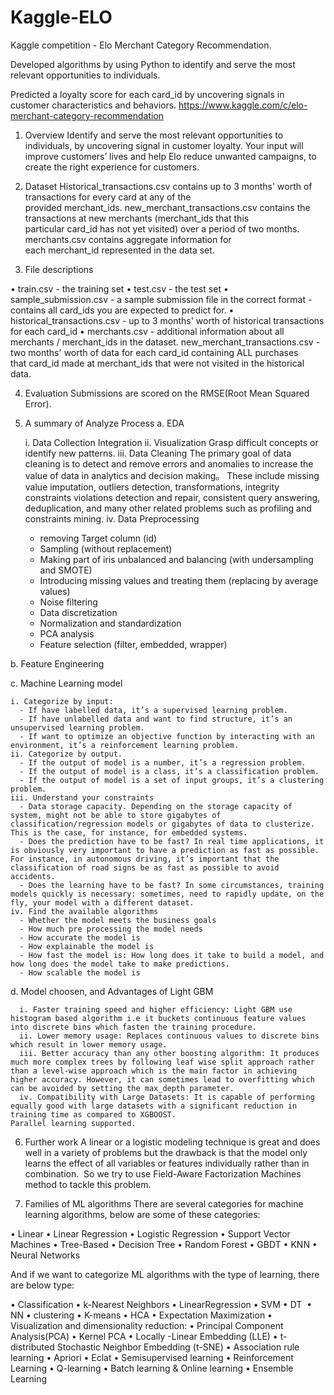 # Kaggle-ELO
Kaggle competition - Elo Merchant Category Recommendation.

Developed algorithms by using Python to identify and serve the most relevant opportunities to individuals.

Predicted a loyalty score for each card_id by uncovering signals in customer characteristics and behaviors.
https://www.kaggle.com/c/elo-merchant-category-recommendation



1) Overview
Identify and serve the most relevant opportunities to individuals, by uncovering signal in customer loyalty. Your input will improve customers’ lives and help Elo reduce unwanted campaigns, to create the right experience for customers.


2) Dataset
Historical_transactions.csv contains up to 3 months' worth of transactions for every card at any of the provided merchant_ids. new_merchant_transactions.csv contains the transactions at new merchants (merchant_ids that this particular card_id has not yet visited) over a period of two months.
merchants.csv contains aggregate information for each merchant_id represented in the data set.

3) File descriptions

• train.csv - the training set
• test.csv - the test set
• sample_submission.csv - a sample submission file in the correct format - contains all card_ids you are expected to predict for.
• historical_transactions.csv - up to 3 months' worth of historical transactions for each card_id
• merchants.csv - additional information about all merchants / merchant_ids in the dataset.
new_merchant_transactions.csv - two months' worth of data for each card_id containing ALL purchases that card_id made at merchant_ids that were not visited in the historical data.

4) Evaluation
Submissions are scored on the RMSE(Root Mean Squared Error).

5) A summary of Analyze Process
  a. EDA
  
    i. Data Collection
    Integration
    ii. Visualization
    Grasp difficult concepts or identify new patterns.
    iii. Data Cleaning
    The primary goal of data cleaning is to detect and remove errors and anomalies to increase the value of data in analytics and decision making。
    These include missing value imputation, outliers detection, transformations, integrity constraints violations detection and repair, consistent query answering, deduplication, and many other related problems such as profiling and constraints mining.
    iv. Data Preprocessing
      - removing Target column (id)
      - Sampling (without replacement)
      - Making part of iris unbalanced and balancing (with undersampling and SMOTE)
      - Introducing missing values and treating them (replacing by average values)
      - Noise filtering
      - Data discretization
      - Normalization and standardization
      - PCA analysis
      - Feature selection (filter, embedded, wrapper)

  b. Feature Engineering

  c. Machine Learning model
  
    i. Categorize by input:
      - If have labelled data, it’s a supervised learning problem.
      - If have unlabelled data and want to find structure, it’s an unsupervised learning problem.
      - If want to optimize an objective function by interacting with an environment, it’s a reinforcement learning problem. 
    ii. Categorize by output.
      - If the output of model is a number, it’s a regression problem.
      - If the output of model is a class, it’s a classification problem.
      - If the output of model is a set of input groups, it’s a clustering problem.
    iii. Understand your constraints
      - Data storage capacity. Depending on the storage capacity of system, might not be able to store gigabytes of classification/regression models or gigabytes of data to clusterize. This is the case, for instance, for embedded systems.
      - Does the prediction have to be fast? In real time applications, it is obviously very important to have a prediction as fast as possible. For instance, in autonomous driving, it’s important that the classification of road signs be as fast as possible to avoid accidents.
      - Does the learning have to be fast? In some circumstances, training models quickly is necessary: sometimes, need to rapidly update, on the fly, your model with a different dataset.
    iv. Find the available algorithms
      - Whether the model meets the business goals
      - How much pre processing the model needs
      - How accurate the model is
      - How explainable the model is
      - How fast the model is: How long does it take to build a model, and how long does the model take to make predictions.
      - How scalable the model is

  d. Model choosen, and Advantages of Light GBM
  
      i. Faster training speed and higher efficiency: Light GBM use histogram based algorithm i.e it buckets continuous feature values into discrete bins which fasten the training procedure.
      ii. Lower memory usage: Replaces continuous values to discrete bins which result in lower memory usage.
      iii. Better accuracy than any other boosting algorithm: It produces much more complex trees by following leaf wise split approach rather than a level-wise approach which is the main factor in achieving higher accuracy. However, it can sometimes lead to overfitting which can be avoided by setting the max_depth parameter.
      iv. Compatibility with Large Datasets: It is capable of performing equally good with large datasets with a significant reduction in training time as compared to XGBOOST.
    Parallel learning supported.


6) Further work
A linear or a logistic modeling technique is great and does well in a variety of problems but the drawback is that the model only learns the effect of all variables or features individually rather than in combination. 
So we try to use Field-Aware Factorization Machines method to tackle this problem.




7) Families of ML algorithms
There are several categories for machine learning algorithms, below are some of these categories:

• Linear
• Linear Regression
• Logistic Regression
• Support Vector Machines
• Tree-Based
• Decision Tree
• Random Forest
• GBDT
• KNN
• Neural Networks

And if we want to categorize ML algorithms with the type of learning, there are below type:

• Classification
• k-Nearest Neighbors
• LinearRegression
• SVM
• DT 
• NN
• clustering
• K-means
• HCA
• Expectation Maximization
• Visualization and dimensionality reduction:
• Principal Component Analysis(PCA)
• Kernel PCA
• Locally -Linear Embedding (LLE)
• t-distributed Stochastic Neighbor Embedding (t-SNE)
• Association rule learning
• Apriori
• Eclat
• Semisupervised learning
• Reinforcement Learning
• Q-learning
• Batch learning & Online learning
• Ensemble Learning

  



